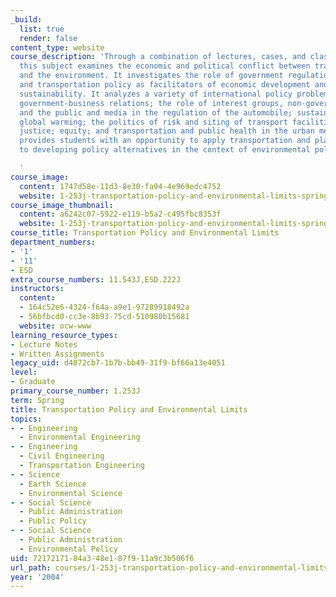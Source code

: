 ```yaml
---
_build:
  list: true
  render: false
content_type: website
course_description: 'Through a combination of lectures, cases, and class discussions
  this subject examines the economic and political conflict between transportation
  and the environment. It investigates the role of government regulation, green business
  and transportation policy as facilitators of economic development and environmental
  sustainability. It analyzes a variety of international policy problems including
  government-business relations; the role of interest groups, non-governmental organizations,
  and the public and media in the regulation of the automobile; sustainable development;
  global warming; the politics of risk and siting of transport facilities; environmental
  justice; equity; and transportation and public health in the urban metropolis. It
  provides students with an opportunity to apply transportation and planning methods
  to developing policy alternatives in the context of environmental politics.

  '
course_image:
  content: 1747d58e-11d3-8e30-fa94-4e969edc4752
  website: 1-253j-transportation-policy-and-environmental-limits-spring-2004
course_image_thumbnail:
  content: a6242c07-5922-e119-b5a2-c495fbc8353f
  website: 1-253j-transportation-policy-and-environmental-limits-spring-2004
course_title: Transportation Policy and Environmental Limits
department_numbers:
- '1'
- '11'
- ESD
extra_course_numbers: 11.543J,ESD.222J
instructors:
  content:
  - 164c52e6-4324-f64a-a9e1-97289918492a
  - 56bfbcd0-cc3e-8b93-75cd-510980b15681
  website: ocw-www
learning_resource_types:
- Lecture Notes
- Written Assignments
legacy_uid: d4072cb7-1b7b-bb49-31f9-bf66a13e4051
level:
- Graduate
primary_course_number: 1.253J
term: Spring
title: Transportation Policy and Environmental Limits
topics:
- - Engineering
  - Environmental Engineering
- - Engineering
  - Civil Engineering
  - Transportation Engineering
- - Science
  - Earth Science
  - Environmental Science
- - Social Science
  - Public Administration
  - Public Policy
- - Social Science
  - Public Administration
  - Environmental Policy
uid: 72172171-84a3-48e1-87f9-11a9c3b506f6
url_path: courses/1-253j-transportation-policy-and-environmental-limits-spring-2004
year: '2004'
---
```

